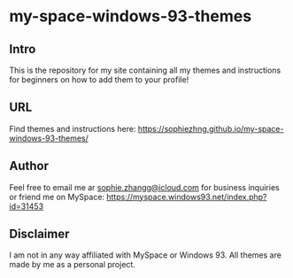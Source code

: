 # my-space-windows-93-themes

## Intro
This is the repository for my site containing all my themes and instructions for beginners on how to add them to your profile!

## URL
Find themes and instructions here: https://sophiezhng.github.io/my-space-windows-93-themes/

## Author
Feel free to email me ar sophie.zhangg@icloud.com for business inquiries or friend me on MySpace: https://myspace.windows93.net/index.php?id=31453

## Disclaimer
I am not in any way affiliated with MySpace or Windows 93. All themes are made by me as a personal project.
